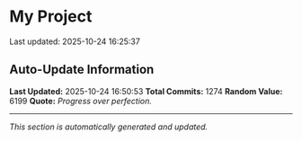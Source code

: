 # My Project


Last updated: 2025-10-24 16:25:37

































































































































































































































































































































































































































































































































































































































































































































































































































































































































































































































































































































































































































































































































































































































































































































































































































































































































## Auto-Update Information

**Last Updated:** 2025-10-24 16:50:53
**Total Commits:** 1274
**Random Value:** 6199
**Quote:** _Progress over perfection._

---
_This section is automatically generated and updated._